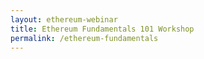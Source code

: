 ```yaml
---
layout: ethereum-webinar
title: Ethereum Fundamentals 101 Workshop
permalink: /ethereum-fundamentals
---
```

